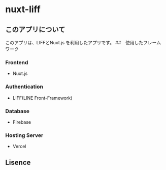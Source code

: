 # nuxt-liff

## このアプリについて
このアプリは、LIFFとNuxt.js を利用したアプリです。
##　使用したフレームワーク
###  Frontend 
- Nuxt.js 
### Authentication
- LIFF(LINE Front-Framework)

### Database 
- Firebase 

### Hosting Server
- Vercel 

## Lisence
